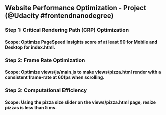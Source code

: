 ## Website Performance Optimization - Project (@Udacity #frontendnanodegree)

### Step 1: Critical Rendering Path (CRP) Optimization
#### Scope: Optimize PageSpeed Insights score of at least 90 for Mobile and Desktop for index.html.


### Step 2: Frame Rate Optimization
#### Scope: Optimize views/js/main.js to make views/pizza.html render with a consistent frame-rate at 60fps when scrolling.


### Step 3: Computational Efficiency
#### Scope: Using the pizza size slider on the views/pizza.html page, resize pizzas is less than 5 ms. 

